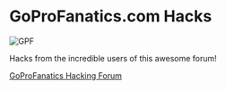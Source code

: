GoProFanatics.com Hacks
======================
![GPF](gof-logo.png)

Hacks from the incredible users of this awesome forum!

[GoProFanatics Hacking Forum](http://www.goprofanatics.com/gopro-hd-hero3/5179-gopro-autoexec-ash-hacking-fw-studies.html)
